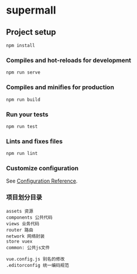 # supermall

## Project setup
```
npm install
```

### Compiles and hot-reloads for development
```
npm run serve
```

### Compiles and minifies for production
```
npm run build
```

### Run your tests
```
npm run test
```

### Lints and fixes files
```
npm run lint
```

### Customize configuration
See [Configuration Reference](https://cli.vuejs.org/config/).

### 项目划分目录
```
assets 资源
components 公共代码
views 业务代码
router 路由
network 网络封装
store vuex
common: 公共js文件

vue.config.js 别名的修改
.editorconfig 统一编码规范
```
